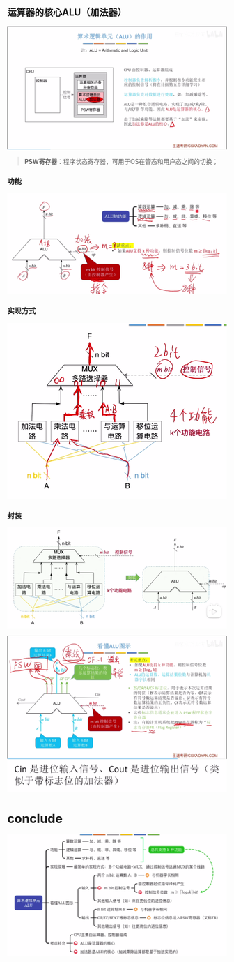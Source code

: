 

## 运算器的核心ALU（加法器）
![输入图片说明](/imgs/2025-07-28/CgNV2e9ZrgJtCen9.png)
>**PSW寄存器**：程序状态寄存器，可用于OS在管态和用户态之间的切换；
### 功能
![输入图片说明](/imgs/2025-07-28/Cbi9mJhoJrHJwZxV.png)

### 实现方式
![输入图片说明](/imgs/2025-07-28/6qROhnf4j8dQ3AN0.png)
### 封装
![输入图片说明](/imgs/2025-07-28/MsU5MOdZHwg3LZ6q.png)

![输入图片说明](/imgs/2025-07-28/Gou6IRn05I8wMHOp.png)
![输入图片说明](/imgs/2025-07-28/55DVDirqb81YueSO.png)

# conclude
![输入图片说明](/imgs/2025-07-28/tDStFLf4BlZgABjF.png)
<!--stackedit_data:
eyJoaXN0b3J5IjpbMTU0Njg1Mzk4XX0=
-->
